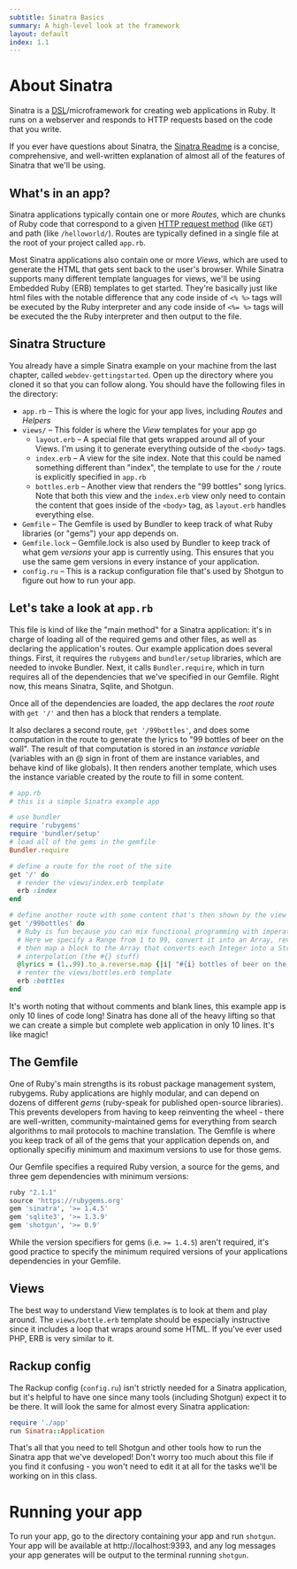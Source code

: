 ```yaml
---
subtitle: Sinatra Basics
summary: A high-level look at the framework
layout: default
index: 1.1
---
```


# About Sinatra

Sinatra is a [DSL](http://en.wikipedia.org/wiki/Domain-specific_language)/microframework for creating web applications in Ruby. It runs on a webserver and responds to HTTP requests based on the code that you write.

If you ever have questions about Sinatra, the [Sinatra Readme](http://www.sinatrarb.com/intro.html) is a concise, comprehensive, and well-written explanation of almost all of the features of Sinatra that we'll be using.

## What's in an app?

Sinatra applications typically contain one or more *Routes*, which are chunks of Ruby code that correspond to a given [HTTP request method](http://en.wikipedia.org/wiki/Hypertext_Transfer_Protocol#Request_methods) (like `GET`) and path (like `/helloworld/`). Routes are typically defined in a single file at the root of your project called `app.rb`.

Most Sinatra applications also contain one or more *Views*, which are used to generate the HTML that gets sent back to the user's browser. While Sinatra supports many different template languages for views, we'll be using Embedded Ruby (ERB) templates to get started. They're basically just like html files with the notable difference that any code inside of `<% %>` tags will be executed by the Ruby interpreter and any code inside of `<%= %>` tags will be executed the the Ruby interpreter and then output to the file.

## Sinatra Structure

You already have a simple Sinatra example on your machine from the last chapter, called `webdev-gettingstarted`. Open up the directory where you cloned it so that you can follow along. You should have the following files in the directory:

- `app.rb` – This is where the logic for your app lives, including *Routes* and *Helpers*
- `views/` – This folder is where the *View* templates for your app go
	- `layout.erb` – A special file that gets wrapped around all of your Views. I'm using it to generate everything outside of the `<body>` tags.
	- `index.erb` – A view for the site index. Note that this could be named something different than "index", the template to use for the `/` route is explicitly specified in `app.rb`
	- `bottles.erb` – Another view that renders the "99 bottles" song lyrics. Note that both this view and the `index.erb` view only need to contain the content that goes inside of the `<body>` tag, as `layout.erb` handles everything else.
- `Gemfile` – The Gemfile is used by Bundler to keep track of what Ruby libraries (or "gems") your app depends on.
- `Gemfile.lock` – Gemfile.lock is also used by Bundler to keep track of what gem *versions* your app is currently using. This ensures that you use the same gem versions in every instance of your application.
- `config.ru` – This is a rackup configuration file that's used by Shotgun to figure out how to run your app.

## Let's take a look at `app.rb`

This file is kind of like the "main method" for a Sinatra application: it's in charge of loading all of the required gems and other files, as well as declaring the application's routes. Our example application does several things. First, it requires the `rubygems` and `bundler/setup` libraries, which are needed to invoke Bundler. Next, it calls `Bundler.require`, which in turn requires all of the dependencies that we've specified in our Gemfile. Right now, this means Sinatra, Sqlite, and Shotgun.

Once all of the dependencies are loaded, the app declares the *root route* with `get '/'` and then has a block that renders a template.

It also declares a second route, `get '/99bottles'`, and does some computation in the route to generate the lyrics to "99 bottles of beer on the wall". The result of that computation is stored in an *instance variable* (variables with an @ sign in front of them are instance variables, and behave kind of like globals). It then renders another template, which uses the instance variable created by the route to fill in some content.

```rb
# app.rb
# this is a simple Sinatra example app

# use bundler
require 'rubygems'
require 'bundler/setup'
# load all of the gems in the gemfile
Bundler.require

# define a route for the root of the site
get '/' do
  # render the views/index.erb template
  erb :index
end

# define another route with some content that's then shown by the view
get '/99bottles' do
  # Ruby is fun because you can mix functional programming with imperative programming.
  # Here we specify a Range from 1 to 99, convert it into an Array, reverse the Array order,
  # then map a block to the Array that converts each Integer into a String using ruby string
  # interpolation (the #{} stuff)
  @lyrics = (1..99).to_a.reverse.map {|i| "#{i} bottles of beer on the wall, #{i} bottles of beer. Take one down, pass it around, #{i-1} bottles of beer on the wall."}
  # renter the views/bottles.erb template
  erb :bottles
end
```

It's worth noting that without comments and blank lines, this example app is only 10 lines of code long! Sinatra has done all of the heavy lifting so that we can create a simple but complete web application in only 10 lines. It's like magic!

## The Gemfile

One of Ruby's main strengths is its robust package management system, rubygems. Ruby applications are highly modular, and can depend on dozens of different *gems* (ruby-speak for published open-source libraries). This prevents developers from having to keep reinventing the wheel - there are well-written, community-maintained gems for everything from search algorithms to mail protocols to machine translation. The Gemfile is where you keep track of all of the gems that your application depends on, and optionally specifiy minimum and maximum versions to use for those gems.

Our Gemfile specifies a required Ruby version, a source for the gems, and three gem dependencies with minimum versions:

```rb
ruby "2.1.1"
source 'https://rubygems.org'
gem 'sinatra', '>= 1.4.5'
gem 'sqlite3', '>= 1.3.9'
gem 'shotgun', '>= 0.9'
```

While the version specifiers for gems (i.e. `>= 1.4.5`) aren't required, it's good practice to specify the minimum required versions of your applications dependencies in your Gemfile.

## Views

The best way to understand View templates is to look at them and play around. The `views/bottle.erb` template should be especially instructive since it includes a loop that wraps around some HTML. If you've ever used PHP, ERB is very similar to it.

## Rackup config

The Rackup config (`config.ru`) isn't strictly needed for a Sinatra application, but it's helpful to have one since many tools (including Shotgun) expect it to be there. It will look the same for almost every Sinatra application:

```rb
require './app'
run Sinatra::Application
```

That's all that you need to tell Shotgun and other tools how to run the Sinatra app that we've developed! Don't worry too much about this file if you find it confusing - you won't need to edit it at all for the tasks we'll be working on in this class.

# Running your app

To run your app, go to the directory containing your app and run `shotgun`. Your app will be available at http://localhost:9393, and any log messages your app generates will be output to the terminal running `shotgun`.
